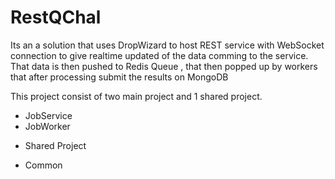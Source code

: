 # RestQChal

Its an a solution that uses DropWizard to host REST service with WebSocket connection to give realtime updated of the data comming to the service. That data is then pushed to Redis Queue , that then popped up by workers that after processing submit the results on MongoDB

This project consist of two main project and 1 shared project.
- JobService
- JobWorker
* Shared Project 
- Common
